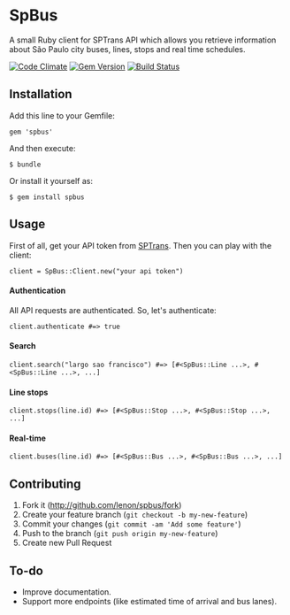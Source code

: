 # SpBus

A small Ruby client for SPTrans API which allows you retrieve information
about São Paulo city buses, lines, stops and real time schedules.

[![Code Climate](https://codeclimate.com/github/lenon/spbus.png)](https://codeclimate.com/github/lenon/spbus)
[![Gem Version](https://badge.fury.io/rb/spbus.png)](http://badge.fury.io/rb/spbus)
[![Build Status](https://travis-ci.org/lenon/spbus.png)](https://travis-ci.org/lenon/spbus)

## Installation

Add this line to your Gemfile:

    gem 'spbus'

And then execute:

    $ bundle

Or install it yourself as:

    $ gem install spbus

## Usage

First of all, get your API token from [SPTrans](http://www.sptrans.com.br/desenvolvedores/). Then you can play with the client:

    client = SpBus::Client.new("your api token")

#### Authentication

All API requests are authenticated. So, let's authenticate:

    client.authenticate #=> true

#### Search

    client.search("largo sao francisco") #=> [#<SpBus::Line ...>, #<SpBus::Line ...>, ...]

#### Line stops

    client.stops(line.id) #=> [#<SpBus::Stop ...>, #<SpBus::Stop ...>, ...]

#### Real-time

    client.buses(line.id) #=> [#<SpBus::Bus ...>, #<SpBus::Bus ...>, ...]

## Contributing

1. Fork it (http://github.com/lenon/spbus/fork)
2. Create your feature branch (`git checkout -b my-new-feature`)
3. Commit your changes (`git commit -am 'Add some feature'`)
4. Push to the branch (`git push origin my-new-feature`)
5. Create new Pull Request

## To-do

* Improve documentation.
* Support more endpoints (like estimated time of arrival and bus lanes).
